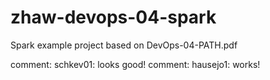 # zhaw-devops-04-spark
Spark example project based on DevOps-04-PATH.pdf

comment: schkev01: looks good!
comment: hausejo1: works!
